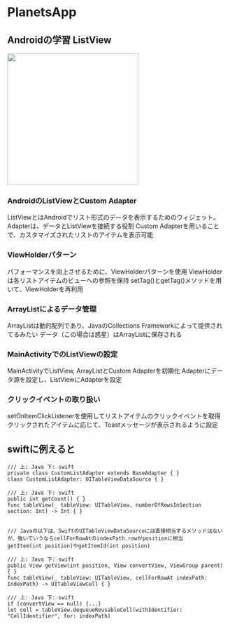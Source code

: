 # PlanetsApp

## Androidの学習 ListView
<img src="https://github.com/hiroyuki0402/PlanetsApp/assets/88645049/ed9659ca-2cc3-407c-8553-b034eb200b26" width="300">


### AndroidのListViewとCustom Adapter
ListViewとはAndroidでリスト形式のデータを表示するためのウィジェット。
Adapterは、データとListViewを接続する役割
Custom Adapterを用いることで、カスタマイズされたリストのアイテムを表示可能

### ViewHolderパターン
パフォーマンスを向上させるために、ViewHolderパターンを使用
ViewHolderは各リストアイテムのビューへの参照を保持
setTag()とgetTag()メソッドを用いて、ViewHolderを再利用

### ArrayListによるデータ管理
ArrayListは動的配列であり、JavaのCollections Frameworkによって提供されてるみたい
データ（この場合は惑星）はArrayListに保存される

### MainActivityでのListViewの設定
MainActivityでListView, ArrayListとCustom Adapterを初期化
Adapterにデータ源を設定し、ListViewにAdapterを設定

### クリックイベントの取り扱い
setOnItemClickListenerを使用してリストアイテムのクリックイベントを取得
クリックされたアイテムに応じて、Toastメッセージが表示されるように設定

## swiftに例えると


    /// 上: Java 下: swift
    private class CustomListAdapter extends BaseAdapter { }
    class CustomListAdapter: UITableViewDataSource { }
   
    /// 上: Java 下: swift
    public int getCount() { }
    func tableView(_ tableView: UITableView, numberOfRowsInSection section: Int) -> Int { }


    /// Javaの以下は、SwiftのUITableViewDataSourceには直接相当するメソッドはないが、強いていうならcellForRowAtのindexPath.rowがpositionに相当
    getItem(int position)やgetItemId(int position)

    /// 上: Java 下: swift
    public View getView(int position, View convertView, ViewGroup parent) { }
    func tableView(_ tableView: UITableView, cellForRowAt indexPath: IndexPath) -> UITableViewCell { }

    /// 上: Java 下: swift
    if (convertView == null) {...}
    let cell = tableView.dequeueReusableCell(withIdentifier: "CellIdentifier", for: indexPath)
